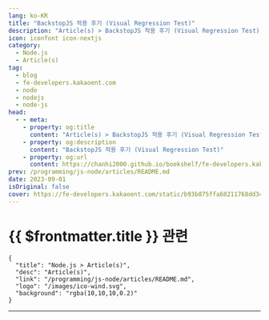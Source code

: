 ```yaml
---
lang: ko-KR
title: "BackstopJS 적용 후기 (Visual Regression Test)"
description: "Article(s) > BackstopJS 적용 후기 (Visual Regression Test)"
icon: iconfont icon-nextjs
category: 
  - Node.js
  - Article(s)
tag: 
  - blog
  - fe-developers.kakaoent.com
  - node
  - nodejs
  - node-js
head:
  - - meta:
    - property: og:title
      content: "Article(s) > BackstopJS 적용 후기 (Visual Regression Test)"
    - property: og:description
      content: "BackstopJS 적용 후기 (Visual Regression Test)"
    - property: og:url
      content: https://chanhi2000.github.io/bookshelf/fe-developers.kakaoent.com/230816-backstopjs-vrt2.html
prev: /programming/js-node/articles/README.md
date: 2023-09-01
isOriginal: false
cover: https://fe-developers.kakaoent.com/static/b93b875ffa68211768dd34073b4f52fb/afa5c/thumbnail.png   
---
```


# {{ $frontmatter.title }} 관련

```component VPCard
{
  "title": "Node.js > Article(s)",
  "desc": "Article(s)",
  "link": "/programming/js-node/articles/README.md",
  "logo": "/images/ico-wind.svg",
  "background": "rgba(10,10,10,0.2)"
}
```

---

<SiteInfo
  name="BackstopJS 적용 후기 (Visual Regression Test) | 카카오엔터테인먼트 FE 기술블로그"
  desc="이번 글에서는 BackstopJS 적용 이후 6개월 동안 카카오엔터테인먼트 스토리 FE팀에선 BackstopJS를 활용하며 어떤 식으로 도움이 되었는지 살펴보고, 겪었던 이슈와 테스트에 자동화를 적용한 사례를 소개하도록 하겠습니다."
  url="https://fe-developers.kakaoent.com/2023/230816-backstopjs-vrt2/"
  logo="https://fe-developers.kakaoent.com/favicon-32x32.png?v=44803cb16c1e2debd3984cf2e8cb2ded"
  preview="https://fe-developers.kakaoent.com/static/b93b875ffa68211768dd34073b4f52fb/afa5c/thumbnail.png"/>
